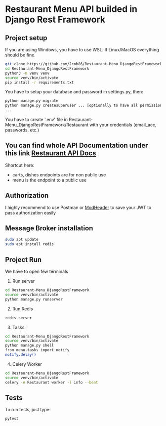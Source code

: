 # Restaurant Menu API builded in Django Rest Framework

## Project setup

If you are using Windows, you have to use WSL. If Linux/MacOS everything should be fine.

```bash
git clone https://github.com/Jcob86/Restaurant-Menu_DjangoRestFramework.git
cd Restaurant-Menu_DjangoRestFramework
python3 -m venv venv 
source venv/bin/activate
pip install -r requirements.txt
```

You have to setup your database and password in settings.py, then:
```bash
python manage.py migrate
python manage.py createsuperuser ... [optionally to have all permissions]
...
```
You have to create '.env' file in Restaurant-Menu_DjangoRestFramework/Restaurant with your credentials (email_acc, passwords, etc.)

## You can find whole API Documentation under this link <a href="http://localhost:8000/swagger/schema" target="_blank">Restaurant API Docs</a>
Shortcut here:
- carts, dishes endpoints are for non public use
- menu is the endpoint to a public use

## Authorization
I highly recommend to use Postman or <a href="https://chrome.google.com/webstore/detail/modheader-modify-http-hea/idgpnmonknjnojddfkpgkljpfnnfcklj" target="_blank">ModHeader</a> to save your JWT to pass authorization easily


## Message Broker installation
```bash
sudo apt update
sudo apt install redis
```

## Project Run
We have to open few terminals
1. Run server
```bash
cd Restaurant-Menu_DjangoRestFramework
source venv/bin/activate
python manage.py runserver
```
2. Run Redis
```bash
redis-server
```
3. Tasks
```bash
cd Restaurant-Menu_DjangoRestFramework
source venv/bin/activate
python manage.py shell
from menu.tasks import notify
notify.delay()
```
4. Celery Worker
```bash
cd Restaurant-Menu_DjangoRestFramework
source venv/bin/activate
celery -A Restaurant worker -l info --beat
```

## Tests
To run tests, just type:
```bash
pytest
```
